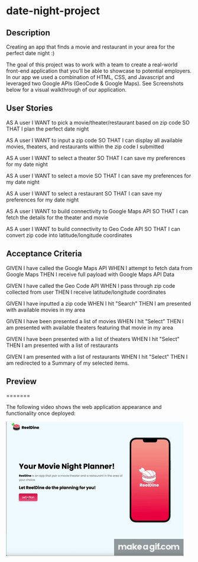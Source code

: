 # date-night-project

## Description


Creating an app that finds a movie and restaurant in your area for the perfect date night :)

The goal of this project was to work with a team to create a real-world front-end application that you’ll be able to showcase to potential employers. In our app we used a combination of HTML, CSS, and Javascript and leveraged two Google APIs (GeoCode & Google Maps). See Screenshots below for a visual walkthrough of our application.

## User Stories

AS A user
I WANT to pick a movie/theater/restaurant based on zip code
SO THAT I plan the perfect date night

AS A user
I WANT to input a zip code
SO THAT I can display all available movies, theaters, and restaurants within the zip code I submitted

AS A user
I WANT to select a theater
SO THAT I can save my preferences for my date night

AS A user
I WANT to select a movie
SO THAT I can save my preferences for my date night

AS A user
I WANT to select a restaurant
SO THAT I can save my preferences for my date night

AS A user
I WANT to build connectivity to Google Maps API
SO THAT I can fetch the details for the theater and movie

AS A user
I WANT to build connectivity to Geo Code API
SO THAT I can convert zip code into latitude/longitude coordinates

## Acceptance Criteria

GIVEN I have called the Google Maps API
WHEN I attempt to fetch data from Google Maps
THEN I receive full payload with Google Maps API Data

GIVEN I have called the Geo Code API
WHEN I pass through zip code collected from user
THEN I receive latitude/longitude coordinates

GIVEN I have inputted a zip code
WHEN I hit "Search"
THEN I am presented with available movies in my area

GIVEN I have been presented a list of movies
WHEN I hit "Select"
THEN I am presented with available theaters featuring that movie in my area

GIVEN I have been presented with a list of theaters
WHEN I hit "Select"
THEN I am presented with a list of restaurants

GIVEN I am presented with a list of restaurants
WHEN I hit "Select"
THEN I am redirected to a Summary of my selected items.

## Preview
=======


The following video shows the web application appearance and functionality once deployed:


![deployed app](/images/MovieNightPlannerDemo.gif)





